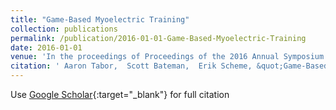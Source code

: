 ```yaml
---
title: "Game-Based Myoelectric Training"
collection: publications
permalink: /publication/2016-01-01-Game-Based-Myoelectric-Training
date: 2016-01-01
venue: 'In the proceedings of Proceedings of the 2016 Annual Symposium on Computer-Human Interaction in Play Companion Extended Abstracts'
citation: ' Aaron Tabor,  Scott Bateman,  Erik Scheme, &quot;Game-Based Myoelectric Training.&quot; In the proceedings of Proceedings of the 2016 Annual Symposium on Computer-Human Interaction in Play Companion Extended Abstracts, 2016.'
---
```

Use [Google Scholar](https://scholar.google.com/scholar?q=Game+Based+Myoelectric+Training){:target="_blank"} for full citation